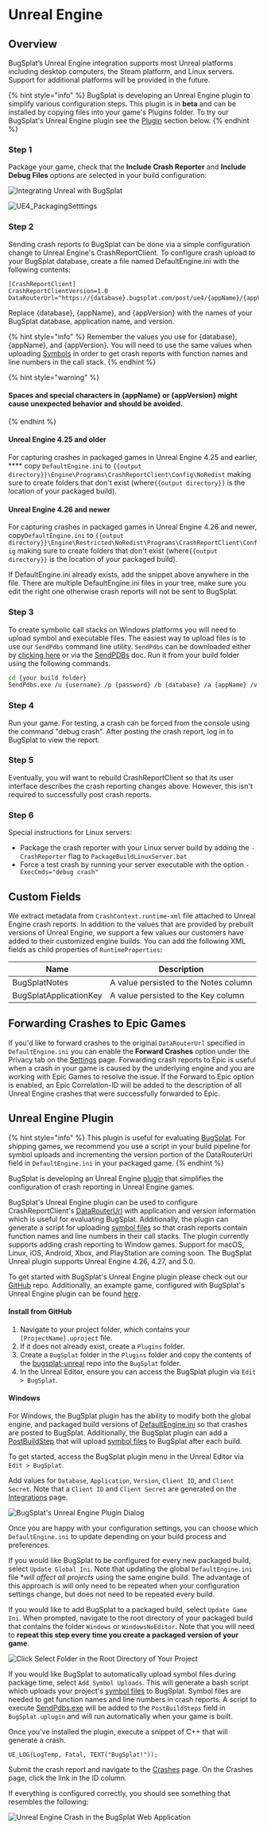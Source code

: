 # Unreal Engine

## Overview

BugSplat’s Unreal Engine integration supports most Unreal platforms including desktop computers, the Steam platform, and Linux servers. Support for additional platforms will be provided in the future.

{% hint style="info" %}
BugSplat is developing an Unreal Engine plugin to simplify various configuration steps. This plugin is in **beta** and can be installed by copying files into your game's Plugins folder. To try our BugSplat's Unreal Engine plugin see the [Plugin](unreal-engine.md#undefined) section below.
{% endhint %}

### Step 1

Package your game, check that the **Include Crash Reporter** and **Include Debug Files** options are selected in your build configuration:

![Integrating Unreal with BugSplat](../../../../.gitbook/assets/unreal-package-project-menu.png)

![UE4\_PackagingSetttings](../../../../.gitbook/assets/unreal-packaging-settings.png)

### Step 2

Sending crash reports to BugSplat can be done via a simple configuration change to Unreal Engine's CrashReportClient. To configure crash upload to your BugSplat database, create a file named DefaultEngine.ini with the following contents:

```
[CrashReportClient]
CrashReportClientVersion=1.0
DataRouterUrl="https://{database}.bugsplat.com/post/ue4/{appName}/{appVersion}"
```

Replace {database}, {appName}, and {appVersion} with the names of your BugSplat database, application name, and version.

{% hint style="info" %}
Remember the values you use for {database}, {appName}, and {appVersion}. You will need to use the same values when uploading [Symbols](../../../development/working-with-symbol-files/) in order to get crash reports with function names and line numbers in the call stack.
{% endhint %}

{% hint style="warning" %}
#### Spaces and special characters in {appName} or {appVersion} might cause unexpected behavior and should be avoided.
{% endhint %}

#### Unreal Engine 4.25 and older

For capturing crashes in packaged games in Unreal Engine 4.25 and earlier, **** copy `DefaultEngine.ini` to `{{output directory}}\Engine\Programs\CrashReportClient\Config\NoRedist` making sure to create folders that don't exist (where`{{output directory}}` is the location of your packaged build).

#### **Unreal Engine 4.26 and newer**

For capturing crashes in packaged games in Unreal Engine 4.26 and newer, copy`DefaultEngine.ini` to `{{output directory}}\Engine\Restricted\NoRedist\Programs\CrashReportClient\Config`  making sure to create folders that don't exist (where`{{output directory}}` is the location of your packaged build).

If DefaultEngine.ini already exists, add the snippet above anywhere in the file. There are multiple DefaultEngine.ini files in your tree, make sure you edit the right one otherwise crash reports will not be sent to BugSplat.

### Step 3

To create symbolic call stacks on Windows platforms you will need to upload symbol and executable files. The easiest way to upload files is to use our `SendPdbs` command line utility. `SendPdbs` can be downloaded either by [clicking here](https://app.bugsplat.com/browse/download\_item.php?item=sendpdbs) or via the [SendPDBs](../../../../education/faq/using-sendpdbs-to-automatically-upload-symbol-files.md) doc. Run it from your build folder using the following commands.

```bash
cd {your build folder}
SendPdbs.exe /u {username} /p {password} /b {database} /a {appName} /v {appVersion} /s /f "*.pdb;*.dll;*.exe"
```

### Step 4

Run your game. For testing, a crash can be forced from the console using the command "debug crash". After posting the crash report, log in to BugSplat to view the report.

### Step 5

Eventually, you will want to rebuild CrashReportClient so that its user interface describes the crash reporting changes above. However, this isn't required to successfully post crash reports.

### Step 6

Special instructions for Linux servers:

* Package the crash reporter with your Linux server build by adding the `-CrashReporter` flag to `PackageBuildLinuxServer.bat`
* Force a test crash by running your server executable with the option `-ExecCmds="debug crash"`

## Custom Fields

We extract metadata from `CrashContext.runtime-xml` file attached to Unreal Engine crash reports. In addition to the values that are provided by prebuilt versions of Unreal Engine, we support a few values our customers have added to their customized engine builds. You can add the following XML fields as child properties of `RuntimeProperties`:

| Name                   | Description                           |
| ---------------------- | ------------------------------------- |
| BugSplatNotes          | A value persisted to the Notes column |
| BugSplatApplicationKey | A value persisted to the Key column   |

## Forwarding Crashes to Epic Games

If you'd like to forward crashes to the original `DataRouterUrl` specified in `DefaultEngine.ini` you can enable the **Forward Crashes** option under the Privacy tab on the [Settings](https://app.bugsplat.com/v2/settings/database/privacy) page. Forwarding crash reports to Epic is useful when a crash in your game is caused by the underlying engine and you are working with Epic Games to resolve the issue. If the Forward to Epic option is enabled, an Epic Correlation-ID will be added to the description of all Unreal Engine crashes that were successfully forwarded to Epic.

## Unreal Engine Plugin

{% hint style="info" %}
This plugin is useful for evaluating [BugSplat](https://bugsplat.com). For shipping games, we recommend you use a script in your build pipeline for symbol uploads and incrementing the version portion of the DataRouterUrl field in `DefaultEngine.ini` in your packaged game.
{% endhint %}

BugSplat is developing an Unreal Engine [plugin](https://github.com/BugSplat-Git/bugsplat-unreal) that simplifies the configuration of crash reporting in Unreal Engine games.&#x20;

BugSplat's Unreal Engine plugin can be used to configure CrashReportClient's [DataRouterUrl](unreal-engine.md#step-2) with application and version information which is useful for evaluating BugSplat. Additionally, the plugin can generate a script for uploading [symbol files](../../../development/working-with-symbol-files/) so that crash reports contain function names and line numbers in their call stacks. The plugin currently supports adding crash reporting to Window games. Support for macOS, Linux, iOS, Android, Xbox, and PlayStation are coming soon. The BugSplat Unreal plugin supports Unreal Engine 4.26, 4.27, and 5.0.

To get started with BugSplat's Unreal Engine plugin please check out our [GitHub](https://github.com/BugSplat-Git/bugsplat-unreal) repo. Additionally, an example game, configured with BugSplat's Unreal Engine plugin can be found [here](https://github.com/BugSplat-Git/my-unreal-crasher).

#### Install from GitHub

1. Navigate to your project folder, which contains your `[ProjectName].uproject` file.
2. If it does not already exist, create a `Plugins` folder.
3. Create a `BugSplat` folder in the `Plugins` folder and copy the contents of the [bugsplat-unreal](https://github.com/BugSplat-Git/bugsplat-unreal) repo into the `BugSplat` folder.
4. In the Unreal Editor, ensure you can access the BugSplat plugin via `Edit > BugSplat`.

#### Windows

For Windows, the BugSplat plugin has the ability to modify both the global engine, and packaged build versions of [DefaultEngine.ini](https://docs.unrealengine.com/5.0/en-US/configuration-files-in-unreal-engine/) so that crashes are posted to BugSplat. Additionally, the BugSplat plugin can add a [PostBuildStep](https://docs.unrealengine.com/5.0/en-US/unreal-engine-build-tool-target-reference/) that will upload [symbol files](https://docs.bugsplat.com/introduction/development/working-with-symbol-files) to BugSplat after each build.

To get started, access the BugSplat plugin menu in the Unreal Editor via `Edit > BugSplat`.

Add values for `Database`, `Application`, `Version`, `Client ID`, and `Client Secret`. Note that a `Client ID` and `Client Secret` are generated on the [Integrations](https://app.bugsplat.com/v2/settings/database/integrations) page.



![BugSplat's Unreal Engine Plugin Dialog](<../../../../.gitbook/assets/image (4).png>)

Once you are happy with your configuration settings, you can choose which `DefaultEngine.ini` to update depending on your build process and preferences.

If you would like BugSplat to be configured for every new packaged build, select `Update Global Ini`. Note that updating the global `DefaultEngine.ini` file \*_will affect all projects_ using the same engine build. The advantage of this approach is will only need to be repeated when your configuration settings change, but does not need to be repeated every build.

If you would like to add BugSplat to a packaged build, select `Update Game Ini`. When prompted, navigate to the root directory of your packaged build that contains the folder `Windows` or `WindowsNoEditor`. Note that you will need to **repeat this step every time you create a packaged version of your game**.

![Click Select Folder in the Root Directory of Your Project](https://github.com/BugSplat-Git/bugsplat-unreal/raw/main/.assets/packaged-directory.png)

If you would like BugSplat to automatically upload symbol files during package time, select `Add Symbol Uploads`. This will generate a bash script which uploads your project's [symbol files](https://docs.bugsplat.com/introduction/development/working-with-symbol-files) to BugSplat. Symbol files are needed to get function names and line numbers in crash reports. A script to execute [SendPdbs.exe](https://docs.bugsplat.com/education/faq/using-sendpdbs-to-automatically-upload-symbol-files) will be added to the `PostBuildSteps` field in `BugSplat.uplugin` and will run automatically when your game is built.

Once you've installed the plugin, execute a snippet of C++ that will generate a crash.

```
UE_LOG(LogTemp, Fatal, TEXT("BugSplat!"));
```

Submit the crash report and navigate to the [Crashes](https://app.bugsplat.com/v2/crashes) page. On the Crashes page, click the link in the ID column.

If everything is configured correctly, you should see something that resembles the following:

![Unreal Engine Crash in the BugSplat Web Application](<../../../../.gitbook/assets/image (9).png>)
